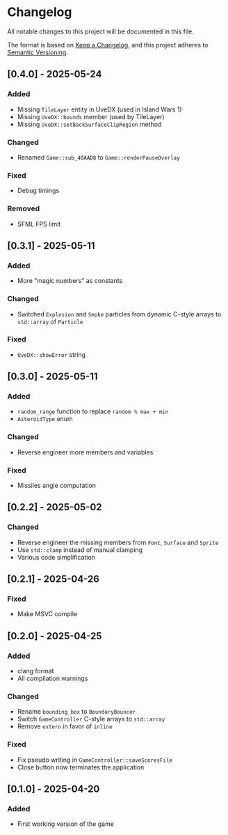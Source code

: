 # Changelog

All notable changes to this project will be documented in this file.

The format is based on [Keep a Changelog](https://keepachangelog.com/en/1.1.0/),
and this project adheres to [Semantic Versioning](https://semver.org/spec/v2.0.0.html).

## [0.4.0] - 2025-05-24

### Added

-   Missing `TileLayer` entity in UveDX (used in Island Wars 1)
-   Missing `UveDX::bounds` member (used by TileLayer)
-   Missing `UveDX::setBackSurfaceClipRegion` method

### Changed

-   Renamed `Game::sub_40AAD8` to `Game::renderPauseOverlay`

### Fixed

-   Debug timings

### Removed

-   SFML FPS limit

## [0.3.1] - 2025-05-11

### Added

-   More "magic numbers" as constants

### Changed

-   Switched `Explosion` and `Smoke` particles from dynamic C-style arrays to `std::array` of `Particle`

### Fixed

-   `UveDX::showError` string

## [0.3.0] - 2025-05-11

### Added

-   `random_range` function to replace `random % max + min`
-   `AsteroidType` enum

### Changed

-   Reverse engineer more members and variables

### Fixed

-   Missiles angle computation

## [0.2.2] - 2025-05-02

### Changed

-   Reverse engineer the missing members from `Font`, `Surface` and `Sprite`
-   Use `std::clamp` instead of manual clamping
-   Various code simplification

## [0.2.1] - 2025-04-26

### Fixed

-   Make MSVC compile

## [0.2.0] - 2025-04-25

### Added

-   clang format
-   All compilation warnings

### Changed

-   Rename `bounding_box` to `BoundaryBouncer`
-   Switch `GameController` C-style arrays to `std::array`
-   Remove `extern` in favor of `inline`

### Fixed

-   Fix pseudo writing in `GameController::saveScoresFile`
-   Close button now terminates the application

## [0.1.0] - 2025-04-20

### Added

-   First working version of the game
